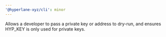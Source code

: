 ```yaml
---
'@hyperlane-xyz/cli': minor
---
```


Allows a developer to pass a private key or address to dry-run, and ensures HYP_KEY is only used for private keys.
